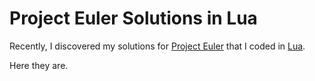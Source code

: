 # Project Euler Solutions in Lua

Recently, I discovered my solutions for [Project
Euler](https://projecteuler.net/about) that I coded in
[Lua](https://www.lua.org/).

Here they are.